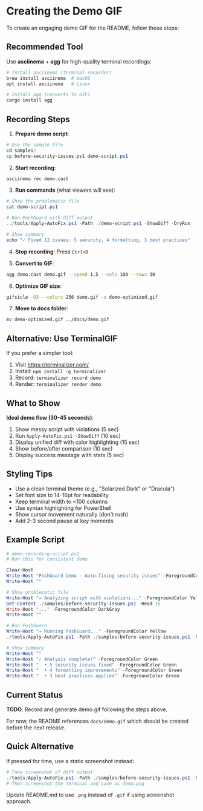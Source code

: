 # Creating the Demo GIF

To create an engaging demo GIF for the README, follow these steps:

## Recommended Tool

Use **asciinema** + **agg** for high-quality terminal recordings:

```bash
# Install asciinema (terminal recorder)
brew install asciinema  # macOS
apt install asciinema   # Linux

# Install agg (converts to GIF)
cargo install agg
```

## Recording Steps

1. **Prepare demo script**:
```powershell
# Use the sample file
cd samples/
cp before-security-issues.ps1 demo-script.ps1
```

2. **Start recording**:
```bash
asciinema rec demo.cast
```

3. **Run commands** (what viewers will see):
```powershell
# Show the problematic file
cat demo-script.ps1

# Run PoshGuard with diff output
../tools/Apply-AutoFix.ps1 -Path ./demo-script.ps1 -ShowDiff -DryRun

# Show summary
echo "✓ Fixed 12 issues: 5 security, 4 formatting, 3 best practices"
```

4. **Stop recording**: Press `Ctrl+D`

5. **Convert to GIF**:
```bash
agg demo.cast demo.gif --speed 1.5 --cols 100 --rows 30
```

6. **Optimize GIF size**:
```bash
gifsicle -O3 --colors 256 demo.gif -o demo-optimized.gif
```

7. **Move to docs folder**:
```bash
mv demo-optimized.gif ../docs/demo.gif
```

## Alternative: Use TerminalGIF

If you prefer a simpler tool:

1. Visit https://terminalizer.com/
2. Install: `npm install -g terminalizer`
3. Record: `terminalizer record demo`
4. Render: `terminalizer render demo`

## What to Show

**Ideal demo flow (30-45 seconds)**:
1. Show messy script with violations (5 sec)
2. Run `Apply-AutoFix.ps1 -ShowDiff` (10 sec)
3. Display unified diff with color highlighting (15 sec)
4. Show before/after comparison (10 sec)
5. Display success message with stats (5 sec)

## Styling Tips

- Use a clean terminal theme (e.g., "Solarized Dark" or "Dracula")
- Set font size to 14-16pt for readability
- Keep terminal width to ~100 columns
- Use syntax highlighting for PowerShell
- Show cursor movement naturally (don't rush)
- Add 2-3 second pause at key moments

## Example Script

```powershell
# demo-recording-script.ps1
# Run this for consistent demo

Clear-Host
Write-Host "PoshGuard Demo - Auto-fixing security issues" -ForegroundColor Cyan
Write-Host ""

# Show problematic file
Write-Host "→ Analyzing script with violations..." -ForegroundColor Yellow
Get-Content ./samples/before-security-issues.ps1 -Head 15
Write-Host "..." -ForegroundColor DarkGray
Write-Host ""

# Run PoshGuard
Write-Host "→ Running PoshGuard..." -ForegroundColor Yellow
./tools/Apply-AutoFix.ps1 -Path ./samples/before-security-issues.ps1 -ShowDiff -DryRun

# Show summary
Write-Host ""
Write-Host "✓ Analysis complete!" -ForegroundColor Green
Write-Host "  • 5 security issues fixed" -ForegroundColor Green
Write-Host "  • 4 formatting improvements" -ForegroundColor Green
Write-Host "  • 3 best practices applied" -ForegroundColor Green
```

## Current Status

**TODO**: Record and generate demo.gif following the steps above.

For now, the README references `docs/demo.gif` which should be created before the next release.

## Quick Alternative

If pressed for time, use a static screenshot instead:

```powershell
# Take screenshot of diff output
./tools/Apply-AutoFix.ps1 -Path ./samples/before-security-issues.ps1 -ShowDiff | Out-File demo-output.txt
# Then screenshot the terminal and save as demo.png
```

Update README.md to use `.png` instead of `.gif` if using screenshot approach.
